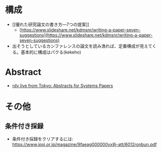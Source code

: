 
# 構成
- [[優れた研究論文の書き方―7つの提案]]
	- [https://www.slideshare.net/kdmsnr/writing-a-paper-seven-suggestions](https://www.slideshare.net/kdmsnr/writing-a-paper-seven-suggestions)
- 出そうとしているカンファレンスの論文を読み漁れば、定番構成が見えてくる。基本的に構成はパクる(kekeho)

# Abstract
- [rdv live from Tokyo: Abstracts for Systems Papers](https://rdvlivefromtokyo.blogspot.com/2011/04/abstracts-for-systems-papers.html)

# その他
## 条件付き採録
- 条件付き採録をクリアするには: https://www.ipsj.or.jp/magazine/9faeag000000yx8j-att/6012ronbun.pdf
